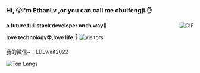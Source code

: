 ### Hi, 😜I'm EthanLv ,or you can call me chuifengji.:hand:

<img align="right" alt="GIF" src="https://media.giphy.com/media/HoffxyN8ghVuw/giphy.gif" />
 
**a future full stack developer on th way🚀**

**love technology:alien:,love life.**:dog:
  ![visitors](https://visitor-badge.glitch.me/badge?page_id=chuifengji0719)

我的微信~：LDLwait2022

[![Top Langs](https://github-readme-stats.vercel.app/api/top-langs/?username=chuifengji&hide=HTML&layout=compact)](https://github.com/anuraghazra/github-readme-stats)
